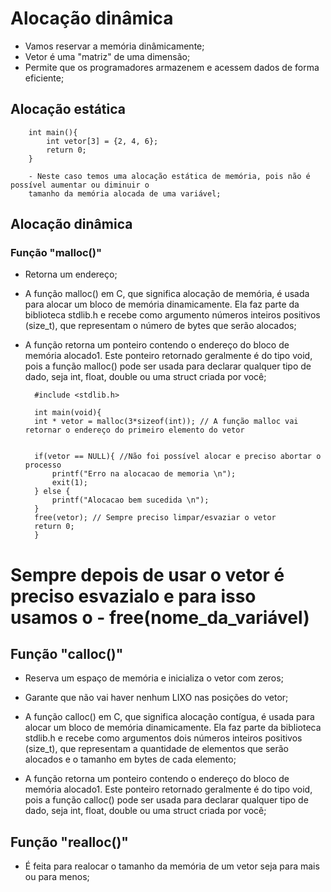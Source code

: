 # Alocação dinâmica
- Vamos reservar a memória dinâmicamente;
- Vetor é uma "matriz" de uma dimensão;
- Permite que os programadores armazenem e acessem dados de forma eficiente;

## Alocação estática

        int main(){
            int vetor[3] = {2, 4, 6};
            return 0;
        }

        - Neste caso temos uma alocação estática de memória, pois não é possível aumentar ou diminuir o
        tamanho da memória alocada de uma variável;

## Alocação dinâmica
### Função "malloc()"

- Retorna um endereço;

- A função malloc() em C, que significa alocação de memória, é usada para alocar um bloco de memória dinamicamente. Ela faz parte da biblioteca stdlib.h e recebe como argumento números inteiros positivos (size_t), que representam o número de bytes que serão alocados;

- A função retorna um ponteiro contendo o endereço do bloco de memória alocado1. Este ponteiro retornado geralmente é do tipo void, pois a função malloc() pode ser usada para declarar qualquer tipo de dado, seja int, float, double ou uma struct criada por você;

        #include <stdlib.h>

        int main(void){
        int * vetor = malloc(3*sizeof(int)); // A função malloc vai retornar o endereço do primeiro elemento do vetor
    
    
        if(vetor == NULL){ //Não foi possível alocar e preciso abortar o processo
            printf("Erro na alocacao de memoria \n");
            exit(1);
        } else {
            printf("Alocacao bem sucedida \n");
        }
        free(vetor); // Sempre preciso limpar/esvaziar o vetor
        return 0;
        }
    
# Sempre depois de usar o vetor é preciso esvazialo e para isso usamos o - free(nome_da_variável)

## Função "calloc()"

- Reserva um espaço de memória e inicializa o vetor com zeros;

- Garante que não vai haver nenhum LIXO nas posições do vetor;

- A função calloc() em C, que significa alocação contígua, é usada para alocar um bloco de memória dinamicamente. Ela faz parte da biblioteca stdlib.h e recebe como argumentos dois números inteiros positivos (size_t), que representam a quantidade de elementos que serão alocados e o tamanho em bytes de cada elemento;

- A função retorna um ponteiro contendo o endereço do bloco de memória alocado1. Este ponteiro retornado geralmente é do tipo void, pois a função calloc() pode ser usada para declarar qualquer tipo de dado, seja int, float, double ou uma struct criada por você;

## Função "realloc()"

- É feita para realocar o tamanho da memória de um vetor seja para mais ou para menos;
